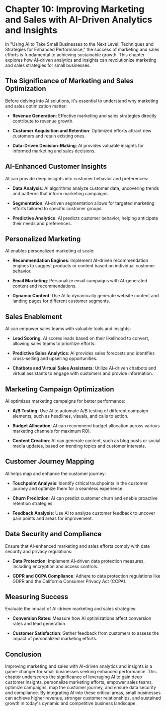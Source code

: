 Chapter 10: Improving Marketing and Sales with AI-Driven Analytics and Insights
===============================================================================

In "Using AI to Take Small Businesses to the Next Level: Techniques and Strategies for Enhanced Performance," the success of marketing and sales efforts is fundamental to achieving sustainable growth. This chapter explores how AI-driven analytics and insights can revolutionize marketing and sales strategies for small businesses.

The Significance of Marketing and Sales Optimization
----------------------------------------------------

Before delving into AI solutions, it's essential to understand why marketing and sales optimization matter:

* **Revenue Generation**: Effective marketing and sales strategies directly contribute to revenue growth.

* **Customer Acquisition and Retention**: Optimized efforts attract new customers and retain existing ones.

* **Data-Driven Decision-Making**: AI provides valuable insights for informed marketing and sales decisions.

AI-Enhanced Customer Insights
-----------------------------

AI can provide deep insights into customer behavior and preferences:

* **Data Analysis**: AI algorithms analyze customer data, uncovering trends and patterns that inform marketing campaigns.

* **Segmentation**: AI-driven segmentation allows for targeted marketing efforts tailored to specific customer groups.

* **Predictive Analytics**: AI predicts customer behavior, helping anticipate their needs and preferences.

Personalized Marketing
----------------------

AI enables personalized marketing at scale:

* **Recommendation Engines**: Implement AI-driven recommendation engines to suggest products or content based on individual customer behavior.

* **Email Marketing**: Personalize email campaigns with AI-generated content and recommendations.

* **Dynamic Content**: Use AI to dynamically generate website content and landing pages for different customer segments.

Sales Enablement
----------------

AI can empower sales teams with valuable tools and insights:

* **Lead Scoring**: AI scores leads based on their likelihood to convert, allowing sales teams to prioritize efforts.

* **Predictive Sales Analytics**: AI provides sales forecasts and identifies cross-selling and upselling opportunities.

* **Chatbots and Virtual Sales Assistants**: Utilize AI-driven chatbots and virtual assistants to engage with customers and provide information.

Marketing Campaign Optimization
-------------------------------

AI optimizes marketing campaigns for better performance:

* **A/B Testing**: Use AI to automate A/B testing of different campaign elements, such as headlines, visuals, and calls to action.

* **Budget Allocation**: AI can recommend budget allocation across various marketing channels for maximum ROI.

* **Content Creation**: AI can generate content, such as blog posts or social media updates, based on trending topics and customer interests.

Customer Journey Mapping
------------------------

AI helps map and enhance the customer journey:

* **Touchpoint Analysis**: Identify critical touchpoints in the customer journey and optimize them for a seamless experience.

* **Churn Prediction**: AI can predict customer churn and enable proactive retention strategies.

* **Feedback Analysis**: Use AI to analyze customer feedback to uncover pain points and areas for improvement.

Data Security and Compliance
----------------------------

Ensure that AI-enhanced marketing and sales efforts comply with data security and privacy regulations:

* **Data Protection**: Implement AI-driven data protection measures, including encryption and access controls.

* **GDPR and CCPA Compliance**: Adhere to data protection regulations like GDPR and the California Consumer Privacy Act (CCPA).

Measuring Success
-----------------

Evaluate the impact of AI-driven marketing and sales strategies:

* **Conversion Rates**: Measure how AI optimizations affect conversion rates and lead generation.

* **Customer Satisfaction**: Gather feedback from customers to assess the impact of personalized marketing efforts.

Conclusion
----------

Improving marketing and sales with AI-driven analytics and insights is a game-changer for small businesses seeking enhanced performance. This chapter underscores the significance of leveraging AI to gain deep customer insights, personalize marketing efforts, empower sales teams, optimize campaigns, map the customer journey, and ensure data security and compliance. By integrating AI into these critical areas, small businesses can achieve higher revenue, stronger customer relationships, and sustained growth in today's dynamic and competitive business landscape.
